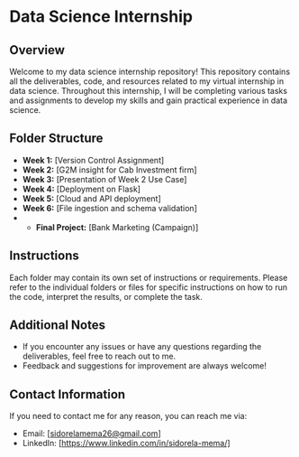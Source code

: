 # Data Science Internship

## Overview

Welcome to my data science internship repository! This repository contains all the deliverables, code, and resources related to my virtual internship in data science. Throughout this internship, I will be completing various tasks and assignments to develop my skills and gain practical experience in data science.

## Folder Structure

- **Week 1:** [Version Control Assignment]
- **Week 2:** [G2M insight for Cab Investment firm]
- **Week 3:** [Presentation of Week 2 Use Case]
- **Week 4:** [Deployment on Flask]
- **Week 5:** [Cloud and API deployment]
- **Week 6:** [File ingestion and schema validation]
- - **Final Project:** [Bank Marketing (Campaign)]

## Instructions

Each folder may contain its own set of instructions or requirements. Please refer to the individual folders or files for specific instructions on how to run the code, interpret the results, or complete the task.

## Additional Notes

- If you encounter any issues or have any questions regarding the deliverables, feel free to reach out to me.
- Feedback and suggestions for improvement are always welcome!

## Contact Information

If you need to contact me for any reason, you can reach me via:

- Email: [sidorelamema26@gmail.com]
- LinkedIn: [https://www.linkedin.com/in/sidorela-mema/]


